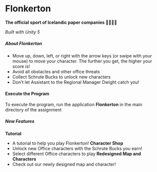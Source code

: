 # Flonkerton

**The official sport of Icelandic paper companies 📑👩🏻‍💼**

_Built with Unity 5_

##### About Flonkerton
* Move up, down, left, or right with the arrow keys (or swipe with your mouse) to move your character. The further you get, the higher your score is!
* Avoid all obstacles and other office threats
* Collect Schrute Bucks to unlock new characters
* Don't let Assistant to the Regional Manager Dwight catch you!

#### Execute the Program
To execute the program, run the application **Flonkerton** in the main directory of the assignment  

##### New Features
**Tutorial**
* A tutorial to help you play Flonkerton!
**Character Shop**
* Unlock new Office characters with the Schrute Bucks you earn!
* Select different Office characters to play
**Redesigned Map and Characters**
* Check out our newly designed map and character!

